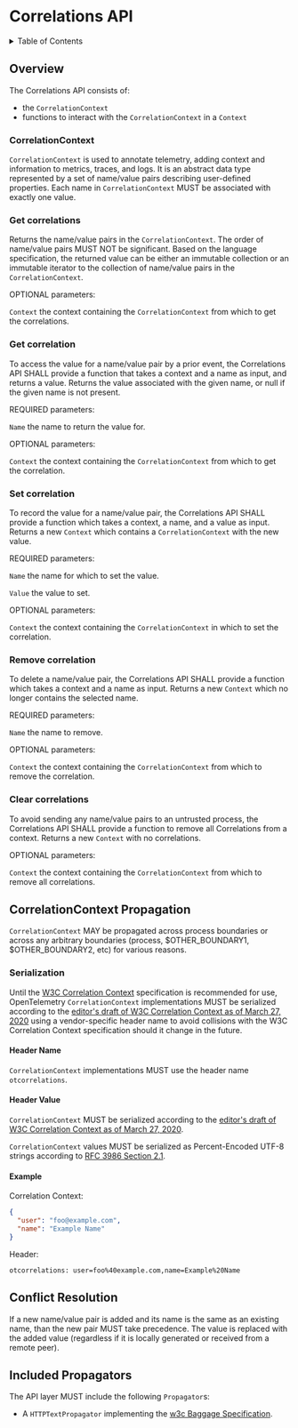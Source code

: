 # Correlations API

<details>
<summary>
Table of Contents
</summary>

- [Overview](#overview)
  - [CorrelationContext](#correlationcontext)
  - [Get correlations](#get-correlations)
  - [Get correlation](#get-correlation)
  - [Set correlation](#set-correlation)
  - [Remove correlation](#remove-correlation)
  - [Clear correlations](#clear-correlations)
- [CorrelationContext Propagation](#correlationcontext-propagation)
  - [Serialization](#serialization)
- [Conflict Resolution](#conflict-resolution)
- [Included Propagators](#included-propagators)

</details>

## Overview

The Correlations API consists of:

- the `CorrelationContext`
- functions to interact with the `CorrelationContext` in a `Context`

### CorrelationContext

`CorrelationContext` is used to annotate telemetry, adding context and information to metrics, traces, and logs.
It is an abstract data type represented by a set of name/value pairs describing user-defined properties.
Each name in `CorrelationContext` MUST be associated with exactly one value.

### Get correlations

Returns the name/value pairs in the `CorrelationContext`. The order of name/value pairs MUST NOT be
significant. Based on the language specification, the returned value can be
either an immutable collection or an immutable iterator to the collection of
name/value pairs in the `CorrelationContext`.

OPTIONAL parameters:

`Context` the context containing the `CorrelationContext` from which to get the correlations.

### Get correlation

To access the value for a name/value pair by a prior event, the Correlations API
SHALL provide a function that takes a context and a name as input, and returns a
value. Returns the value associated with the given name, or null
if the given name is not present.

REQUIRED parameters:

`Name` the name to return the value for.

OPTIONAL parameters:

`Context` the context containing the `CorrelationContext` from which to get the correlation.

### Set correlation

To record the value for a name/value pair, the Correlations API SHALL provide a function which
takes a context, a name, and a value as input. Returns a new `Context` which
contains a `CorrelationContext` with the new value.

REQUIRED parameters:

`Name` the name for which to set the value.

`Value` the value to set.

OPTIONAL parameters:

`Context` the context containing the `CorrelationContext` in which to set the correlation.

### Remove correlation

To delete a name/value pair, the Correlations API SHALL provide a function which takes a context
and a name as input. Returns a new `Context` which no longer contains the selected name.

REQUIRED parameters:

`Name` the name to remove.

OPTIONAL parameters:

`Context` the context containing the `CorrelationContext` from which to remove the correlation.

### Clear correlations

To avoid sending any name/value pairs to an untrusted process, the Correlations API SHALL provide
a function to remove all Correlations from a context. Returns a new `Context`
with no correlations.

OPTIONAL parameters:

`Context` the context containing the `CorrelationContext` from which to remove all correlations.

## CorrelationContext Propagation

`CorrelationContext` MAY be propagated across process boundaries or across any arbitrary boundaries
(process, $OTHER_BOUNDARY1, $OTHER_BOUNDARY2, etc) for various reasons.

### Serialization

Until the [W3C Correlation Context](https://w3c.github.io/correlation-context/) specification is recommended for use, OpenTelemetry `CorrelationContext` implementations MUST be serialized according to the [editor's draft of W3C Correlation Context as of March 27, 2020](https://github.com/w3c/correlation-context/blob/c974664b9ab4d33af6355f1f7f03a2d52c89a99e/correlation_context/HTTP_HEADER_FORMAT.md) using a vendor-specific header name to avoid collisions with the W3C Correlation Context specification should it change in the future.

#### Header Name

`CorrelationContext` implementations MUST use the header name `otcorrelations`.

#### Header Value

`CorrelationContext` MUST be serialized according to the [editor's draft of W3C Correlation Context as of March 27, 2020](https://github.com/w3c/correlation-context/blob/c974664b9ab4d33af6355f1f7f03a2d52c89a99e/correlation_context/HTTP_HEADER_FORMAT.md).

`CorrelationContext` values MUST be serialized as Percent-Encoded UTF-8 strings according to [RFC 3986 Section 2.1](https://tools.ietf.org/html/rfc3986#section-2.1).

#### Example

Correlation Context:

```json
{
  "user": "foo@example.com",
  "name": "Example Name"
}
```

Header:

```
otcorrelations: user=foo%40example.com,name=Example%20Name
```

## Conflict Resolution

If a new name/value pair is added and its name is the same as an existing name, than the new pair MUST take precedence. The value
is replaced with the added value (regardless if it is locally generated or received from a remote peer).

## Included Propagators

The API layer MUST include the following `Propagator`s:

* A `HTTPTextPropagator` implementing the [w3c Baggage Specification](https://w3c.github.io/baggage/).
